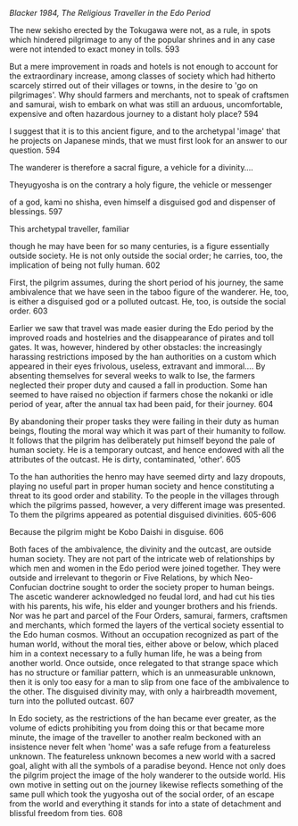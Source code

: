 *Blacker 1984, The Religious Traveller in the Edo Period*

The new sekisho erected by the Tokugawa were not, as a rule, in spots which hindered pilgrimage to any of the popular shrines and in any case were not intended to exact money in tolls. 593

But a mere improvement in roads and hotels is not enough to account for the extraordinary increase, among classes of society which had hitherto scarcely stirred out of their villages or towns, in the desire to 'go on pilgrimages'. Why should farmers and merchants, not to speak of craftsmen and samurai, wish to embark on what was still an arduous, uncomfortable, expensive and often hazardous journey to a distant holy place? 594

I suggest that it is to this ancient figure, and to the archetypal 'image' that he projects on Japanese minds, that we must first look for an answer to our question. 594

The wanderer is therefore a sacral figure, a vehicle for a divinity….

Theyugyosha is on the contrary a holy figure, the vehicle or messenger

of a god, kami no shisha, even himself a disguised god and dispenser of blessings. 597

This archetypal traveller, familiar

though he may have been for so many centuries, is a figure essentially outside society. He is not only outside the social order; he carries, too, the implication of being not fully human. 602

First, the pilgrim assumes, during the short period of his journey, the same ambivalence that we have seen in the taboo figure of the wanderer. He, too, is either a disguised god or a polluted outcast. He, too, is outside the social order. 603

Earlier we saw that travel was made easier during the Edo period by the improved roads and hostelries and the disappearance of pirates and toll gates. It was, however, hindered by other obstacles: the increasingly harassing restrictions imposed by the han authorities on a custom which appeared in their eyes frivolous, useless, extravant and immoral…. By absenting themselves for several weeks to walk to Ise, the farmers neglected their proper duty and caused a fall in production. Some han seemed to have raised no objection if farmers chose the nokanki or idle period of year, after the annual tax had been paid, for their journey. 604

By abandoning their proper tasks they were failing in their duty as human beings, flouting the moral way which it was part of their humanity to follow. It follows that the pilgrim has deliberately put himself beyond the pale of human society. He is a temporary outcast, and hence endowed with all the attributes of the outcast. He is dirty, contaminated, 'other'. 605

To the han authorities the henro may have seemed dirty and lazy dropouts, playing no useful part in proper human society and hence constituting a threat to its good order and stability. To the people in the villages through which the pilgrims passed, however, a very different image was presented. To them the pilgrims appeared as potential disguised divinities. 605-606

Because the pilgrim might be Kobo Daishi in disguise. 606

Both faces of the ambivalence, the divinity and the outcast, are outside human society. They are not part of the intricate web of relationships by which men and women in the Edo period were joined together. They were outside and irrelevant to thegorin or Five Relations, by which Neo-Confucian doctrine sought to order the society proper to human beings. The ascetic wanderer acknowledged no feudal lord, and had cut his ties with his parents, his wife, his elder and younger brothers and his friends. Nor was he part and parcel of the Four Orders, samurai, farmers, craftsmen and merchants, which formed the layers of the vertical society essential to the Edo human cosmos. Without an occupation recognized as part of the human world, without the moral ties, either above or below, which placed him in a context necessary to a fully human life, he was a being from another world. Once outside, once relegated to that strange space which has no structure or familiar pattern, which is an unmeasurable unknown, then it is only too easy for a man to slip from one face of the ambivalence to the other. The disguised divinity may, with only a hairbreadth movement, turn into the polluted outcast. 607

In Edo society, as the restrictions of the han became ever greater, as the volume of edicts prohibiting you from doing this or that became more minute, the image of the traveller to another realm beckoned with an insistence never felt when 'home' was a safe refuge from a featureless unknown. The featureless unknown becomes a new world with a sacred goal, alight with all the symbols of a paradise beyond. Hence not only does the pilgrim project the image of the holy wanderer to the outside world. His own motive in setting out on the journey likewise reflects something of the same pull which took the yugyosha out of the social order, of an escape from the world and everything it stands for into a state of detachment and blissful freedom from ties. 608